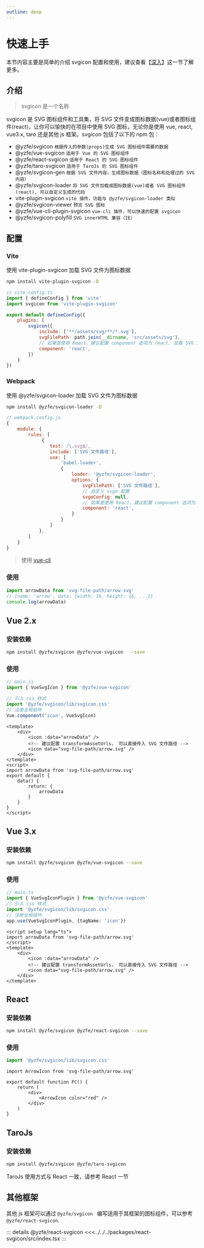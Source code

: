 ```yaml
---
outline: deep
---
```

# 快速上手
本节内容主要是简单的介绍 svgicon 配置和使用，建议查看【[深入](./advanced.md)】这一节了解更多。

## 介绍
> svgicon 是一个名称

svgicon 是 SVG 图标组件和工具集，将 SVG 文件变成图标数据(vue)或者图标组件(react)，让你可以愉快的在项目中使用 SVG 图标，无论你是使用 vue, react, vue3.x, taro 还是其他 js 框架。svgicon 包括了以下的 npm 包：

- @yzfe/svgicon `根据传入的参数(props)生成 SVG 图标组件需要的数据`
- @yzfe/vue-svgicon `适用于 Vue 的 SVG 图标组件`
- @yzfe/react-svgicon `适用于 React 的 SVG 图标组件`
- @yzfe/taro-svgicon `适用于 TaroJs 的 SVG 图标组件`
- @yzfe/svgicon-gen `根据 SVG 文件内容，生成图标数据（图标名称和处理过的 SVG 内容）`
- @yzfe/svgicon-loader `将 SVG 文件加载成图标数据(vue)或者 SVG 图标组件(react), 可以自定义生成的代码`
- vite-plugin-svgicon `vite 插件，功能与 @yzfe/svgicon-loader 类似`
- @yzfe/svgicon-viewer `预览 SVG 图标`
- @yzfe/vue-cli-plugin-svgicon `vue-cli 插件，可以快速的配置 svgicon`
- @yzfe/svgicon-polyfill `SVG innerHTML 兼容（IE）`

## 配置


### Vite
使用 vite-plugin-svgicon 加载 SVG 文件为图标数据
```bash
npm install vite-plugin-svgicon -D
```

```js
// vite.config.ts
import { defineConfig } from 'vite'
import svgicon from 'vite-plugin-svgicon'

export default defineConfig({
    plugins: [
        svgicon({
            include: ['**/assets/svg/**/*.svg'],
            svgFilePath: path.join(__dirname, 'src/assets/svg'),
            // 如果是使用 React，建议配置 component 选项为 react, 加载 SVG 文件为 react 组件
            component: 'react',
        })
    ]
})
```

### Webpack
使用 @yzfe/svgicon-loader 加载 SVG 文件为图标数据
```bash
npm install @yzfe/svgicon-loader -D
```

```js
// webpack.config.js
{
    module: {
        rules: [
             {
                test: /\.svg$/,
                include: ['SVG 文件路径'],
                use: [
                    'babel-loader',
                    {
                        loader: '@yzfe/svgicon-loader',
                        options: {
                            svgFilePath: ['SVG 文件路径'],
                            // 自定义 svgo 配置
                            svgoConfig: null,
                            // 如果是使用 React，建议配置 component 选项为 react, 加载 SVG 文件为 react 组件
                            component: 'react',
                        }
                    }
                ]
            },
        ]
    }
}
```
> 使用 [vue-cli](./advanced.md#vue-cli)

### 使用
```js
import arrowData from 'svg-file-path/arrow.svg'
// {name: 'arrow', data: {width: 16, height: 16, ...}}
console.log(arrowData)
```


## Vue 2.x
### 安装依赖
```bash
npm install @yzfe/svgicon @yzfe/vue-svgicon  --save
```

### 使用
```js
// main.js
import { VueSvgIcon } from '@yzfe/vue-svgicon'

// 引入 css 样式
import '@yzfe/svgicon/lib/svgicon.css'
// 注册全局组件
Vue.component('icon', VueSvgIcon)
```
```vue
<template>
    <div>
        <icon :data="arrowData" />
        <!-- 建议配置 transformAssetUrls， 可以直接传入 SVG 文件路径 -->
        <icon data="svg-file-path/arrow.svg" />
    </div>
</template>
<script>
import arrowData from 'svg-file-path/arrow.svg'
export default {
    data() {
        return: {
            arrowData
        }
    }
}
</script>
```

## Vue 3.x
### 安装依赖
```bash
npm install @yzfe/svgicon @yzfe/vue-svgicon --save
```

### 使用
```ts
// main.ts
import { VueSvgIconPlugin } from '@yzfe/vue-svgicon'
// 引入 css 样式
import '@yzfe/svgicon/lib/svgicon.css'
// 注册全局组件
app.use(VueSvgIconPlugin, {tagName: 'icon'})
```

```vue
<script setup lang="ts">
import arrowData from 'svg-file-path/arrow.svg'
</script>
<template>
    <div>
        <icon :data="arrowData" />
        <!-- 建议配置 transformAssetUrls， 可以直接传入 SVG 文件路径 -->
        <icon data="svg-file-path/arrow.svg" />
    </div>
</template>
```


## React
### 安装依赖
```bash
npm install @yzfe/svgicon @yzfe/react-svgicon --save
```

### 使用
```ts
import '@yzfe/svgicon/lib/svgicon.css'
```

```tsx
import ArrowIcon from 'svg-file-path/arrow.svg'

export default function FC() {
    return (
        <div>
            <ArrowIcon color="red" />
        </div>
    )
}
```

## TaroJs
### 安装依赖
```bash
npm install @yzfe/svgicon @yzfe/taro-svgicon
```
TaroJs 使用方式与 React 一致，请参考 React 一节

## 其他框架
其他 js 框架可以通过 `@yzfe/svgicon ` 编写适用于其框架的图标组件，可以参考 `@yzfe/react-svgicon`.

::: details @yzfe/react-svgicon
<<<../../../packages/react-svgicon/src/index.tsx
:::
